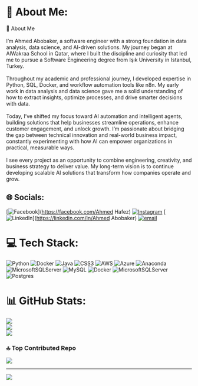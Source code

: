 # 💫 About Me:
👋 About Me<br><br>I’m Ahmed Abobaker, a software engineer with a strong foundation in data analysis, data science, and AI-driven solutions. My journey began at AlWakraa School in Qatar, where I built the discipline and curiosity that led me to pursue a Software Engineering degree from Işık University in Istanbul, Turkey.<br><br>Throughout my academic and professional journey, I developed expertise in Python, SQL, Docker, and workflow automation tools like n8n. My early work in data analysis and data science gave me a solid understanding of how to extract insights, optimize processes, and drive smarter decisions with data.<br><br>Today, I’ve shifted my focus toward AI automation and intelligent agents, building solutions that help businesses streamline operations, enhance customer engagement, and unlock growth. I’m passionate about bridging the gap between technical innovation and real-world business impact, constantly experimenting with how AI can empower organizations in practical, measurable ways.<br><br>I see every project as an opportunity to combine engineering, creativity, and business strategy to deliver value. My long-term vision is to continue developing scalable AI solutions that transform how companies operate and grow.


## 🌐 Socials:
[![Facebook](https://img.shields.io/badge/Facebook-%231877F2.svg?logo=Facebook&logoColor=white)](https://facebook.com/Ahmed Hafez) [![Instagram](https://img.shields.io/badge/Instagram-%23E4405F.svg?logo=Instagram&logoColor=white)](https://instagram.com/ahmed.abobakerr) [![LinkedIn](https://img.shields.io/badge/LinkedIn-%230077B5.svg?logo=linkedin&logoColor=white)](https://linkedin.com/in/Ahmed Abobaker) [![email](https://img.shields.io/badge/Email-D14836?logo=gmail&logoColor=white)](mailto:musaaidqaai@gmail.com) 

# 💻 Tech Stack:
![Python](https://img.shields.io/badge/python-3670A0?style=for-the-badge&logo=python&logoColor=ffdd54) ![Docker](https://img.shields.io/badge/docker-%230db7ed.svg?style=for-the-badge&logo=docker&logoColor=white) ![Java](https://img.shields.io/badge/java-%23ED8B00.svg?style=for-the-badge&logo=openjdk&logoColor=white) ![CSS3](https://img.shields.io/badge/css3-%231572B6.svg?style=for-the-badge&logo=css3&logoColor=white) ![AWS](https://img.shields.io/badge/AWS-%23FF9900.svg?style=for-the-badge&logo=amazon-aws&logoColor=white) ![Azure](https://img.shields.io/badge/azure-%230072C6.svg?style=for-the-badge&logo=microsoftazure&logoColor=white) ![Anaconda](https://img.shields.io/badge/Anaconda-%2344A833.svg?style=for-the-badge&logo=anaconda&logoColor=white) ![MicrosoftSQLServer](https://img.shields.io/badge/Microsoft%20SQL%20Server-CC2927?style=for-the-badge&logo=microsoft%20sql%20server&logoColor=white) ![MySQL](https://img.shields.io/badge/mysql-4479A1.svg?style=for-the-badge&logo=mysql&logoColor=white) ![Docker](https://img.shields.io/badge/docker-%230db7ed.svg?style=for-the-badge&logo=docker&logoColor=white) ![MicrosoftSQLServer](https://img.shields.io/badge/Microsoft%20SQL%20Server-CC2927?style=for-the-badge&logo=microsoft%20sql%20server&logoColor=white) ![Postgres](https://img.shields.io/badge/postgres-%23316192.svg?style=for-the-badge&logo=postgresql&logoColor=white)
# 📊 GitHub Stats:
![](https://github-readme-stats.vercel.app/api?username=1Ahmed24&theme=dark&hide_border=false&include_all_commits=true&count_private=true)<br/>
![](https://nirzak-streak-stats.vercel.app/?user=1Ahmed24&theme=dark&hide_border=false)<br/>
![](https://github-readme-stats.vercel.app/api/top-langs/?username=1Ahmed24&theme=dark&hide_border=false&include_all_commits=true&count_private=true&layout=compact)

### 🔝 Top Contributed Repo
![](https://github-contributor-stats.vercel.app/api?username=1Ahmed24&limit=5&theme=dark&combine_all_yearly_contributions=true)

---
[![](https://visitcount.itsvg.in/api?id=1Ahmed24&icon=0&color=0)](https://visitcount.itsvg.in)

<!-- Proudly created with GPRM ( https://gprm.itsvg.in ) -->

